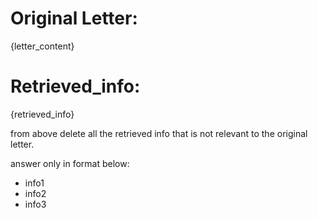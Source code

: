 # Original Letter:
{letter_content}


# Retrieved_info:
{retrieved_info}

from above delete all the retrieved info that is not relevant to the original letter.

answer only in format below:

- info1
- info2
- info3